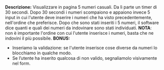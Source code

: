 **Descrizione:**
Visualizzare in pagina 5 numeri casuali. Da lì parte un timer di 30 secondi.
Dopo 30 secondi i numeri scompaiono e appaiono invece 5 input in cui l'utente deve inserire i numeri che ha visto precedentemente, nell'ordine che preferisce.
Dopo che sono stati inseriti i 5 numeri, il software dice quanti e quali dei numeri da indovinare sono stati individuati.
**NOTA**: non è importante l'ordine con cui l'utente inserisce i numeri, basta che ne indovini il più possibile.
**BONUS:**
- Inseriamo la validazione: se l'utente inserisce cose diverse da numeri lo blocchiamo in qualche modo.
- Se l’utente ha inserito qualcosa di non valido, segnaliamolo visivamente nel form.

